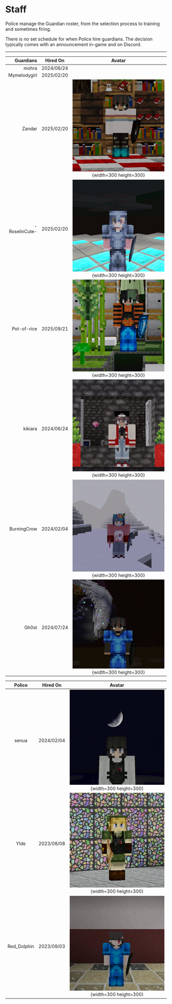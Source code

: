 # Staff

Police manage the Guardian roster, from the selection process to training and sometimes firing.

There is no set schedule for when Police hire guardians. The decision typically comes with an announcement in-game and on Discord.

___

| Guardians     | Hired On   | Avatar |
|--------------:|:----------:|:------:|
| mohra         | 2024/06/24 |        |
| Mymelodygirl  | 2025/02/20 |        |
| Zandar        | 2025/02/20 | ![Zandar](/images/staff/Zandar.png){width=300 height=300} |
| -RoselinCute- | 2025/02/20 | ![-RoselinCute-](/images/staff/RoselinCute.png){width=300 height=300} |
| Pot-of-rice   | 2025/09/21 | ![Pot-of-rice](/images/staff/Pot-of-rice.png){width=300 height=300} |
| kikiara       | 2024/06/24 | ![kikiara](/images/staff/kikiara.png){width=300 height=300} |
| BurningCrow   | 2024/02/04 | ![BurningCrow](/images/staff/BurningCrow.png){width=300 height=300} |
| Gh0st         | 2024/07/24 | ![Gh0st](/images/staff/Gh0st.png){width=300 height=300} |

| Police        | Hired On   | Avatar |
|:-------------:|:----------:|:------:|
| senua         | 2024/02/04 | ![senua](/images/staff/senua.png){width=300 height=300} |
| Ylde          | 2023/08/08 | ![Ylde](/images/staff/Ylde.png){width=300 height=300} |
| Red_Dolphin   | 2023/09/03 | ![Red_Dolphin](/images/staff/Red_Dolphin.png){width=300 height=300} |

